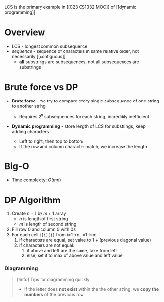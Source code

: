 LCS is the primary example in [[023 CS1332 MOC]] of [[dynamic programming]]

# Overview
- LCS - longest common subsequence
- *sequence* - sequence of characters in same relative order, not necessarily [[contiguous]]
	- **all** substrings are subsequences, not all subsequences are substrings

# Brute force vs DP
- **Brute force** - we try to compare every single subsequence of one string to another string
	- Requires $2^n$ subsequences for each string, incredibly inefficient

- **Dynamic programming** - store length of LCS for substrings, keep adding characters
	- Left to right, then top to bottom
	- If the row and column character match, we increase the length

# Big-O
- Time complexity: $O(mn)$

# DP Algorithm
1. Create $n + 1$ by $m + 1$ array
	- $n$ is length of first string
	- $m$ is length of second string
2. Fill row 0 and column 0 with 0s
3. For each cell `L[i][j]` from i=1->n, j=1->m:
	1. if characters are equal, set value to 1 + (previous diagonal value)
	2. if characters are not equal:
		1. if above and left are the same, take from left
		2. else, set it to max of above value and left value

### Diagramming

> [!info] Tips for diagramming quickly
> - If the letter does **not exist** within the the other string, we **copy the numbers** of the previous row.